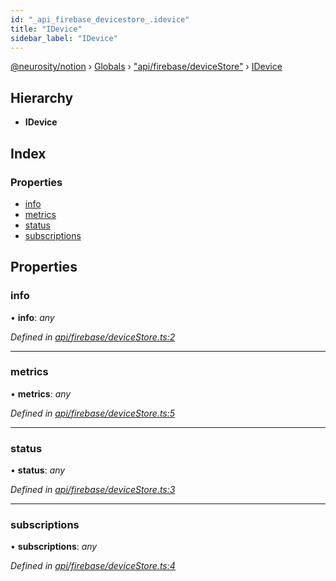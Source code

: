 ```yaml
---
id: "_api_firebase_devicestore_.idevice"
title: "IDevice"
sidebar_label: "IDevice"
---
```


[@neurosity/notion](../index.md) › [Globals](../globals.md) › ["api/firebase/deviceStore"](../modules/_api_firebase_devicestore_.md) › [IDevice](_api_firebase_devicestore_.idevice.md)

## Hierarchy

* **IDevice**

## Index

### Properties

* [info](_api_firebase_devicestore_.idevice.md#info)
* [metrics](_api_firebase_devicestore_.idevice.md#metrics)
* [status](_api_firebase_devicestore_.idevice.md#status)
* [subscriptions](_api_firebase_devicestore_.idevice.md#subscriptions)

## Properties

###  info

• **info**: *any*

*Defined in [api/firebase/deviceStore.ts:2](https://github.com/neurosity/notion-js/blob/80b48df/src/api/firebase/deviceStore.ts#L2)*

___

###  metrics

• **metrics**: *any*

*Defined in [api/firebase/deviceStore.ts:5](https://github.com/neurosity/notion-js/blob/80b48df/src/api/firebase/deviceStore.ts#L5)*

___

###  status

• **status**: *any*

*Defined in [api/firebase/deviceStore.ts:3](https://github.com/neurosity/notion-js/blob/80b48df/src/api/firebase/deviceStore.ts#L3)*

___

###  subscriptions

• **subscriptions**: *any*

*Defined in [api/firebase/deviceStore.ts:4](https://github.com/neurosity/notion-js/blob/80b48df/src/api/firebase/deviceStore.ts#L4)*
